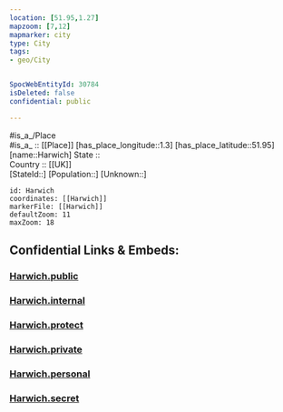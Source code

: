 ```yaml
---
location: [51.95,1.27] 
mapzoom: [7,12] 
mapmarker: city 
type: City
tags:
- geo/City


SpocWebEntityId: 30784
isDeleted: false
confidential: public

---
```

#is_a_/Place  
#is_a_ :: [[Place]] 
[has_place_longitude::1.3] 
[has_place_latitude::51.95] 
[name::Harwich] 
State ::  
Country :: [[UK]]  
[StateId::] 
[Population::] 
[Unknown::] 


```leaflet
id: Harwich
coordinates: [[Harwich]] 
markerFile: [[Harwich]] 
defaultZoom: 11 
maxZoom: 18
```


## Confidential Links & Embeds: 

### [Harwich.public](/_public/\Earth\Continent\Europe\Europe~North\UK\England\Regions~England\East_of_England\Essex\CityHarwich.public.md) 

### [Harwich.internal](/_internal/\Earth\Continent\Europe\Europe~North\UK\England\Regions~England\East_of_England\Essex\CityHarwich.internal.md) 

### [Harwich.protect](/_protect/\Earth\Continent\Europe\Europe~North\UK\England\Regions~England\East_of_England\Essex\CityHarwich.protect.md) 

### [Harwich.private](/_private/\Earth\Continent\Europe\Europe~North\UK\England\Regions~England\East_of_England\Essex\CityHarwich.private.md) 

### [Harwich.personal](/_personal/\Earth\Continent\Europe\Europe~North\UK\England\Regions~England\East_of_England\Essex\CityHarwich.personal.md) 

### [Harwich.secret](/_secret/\Earth\Continent\Europe\Europe~North\UK\England\Regions~England\East_of_England\Essex\CityHarwich.secret.md)

